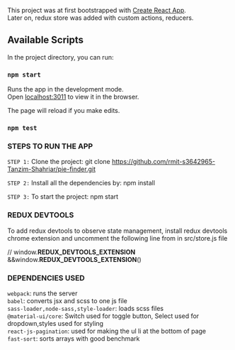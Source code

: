 This project was at first bootstrapped with [Create React App](https://github.com/facebook/create-react-app).<br>
Later on, redux store was added with custom actions, reducers.

## Available Scripts

In the project directory, you can run:

### `npm start`

Runs the app in the development mode.<br>
Open [localhost:3011](http://localhost:3011) to view it in the browser.

The page will reload if you make edits.<br>


### `npm test`



### STEPS TO RUN THE APP
`STEP 1:`
Clone the project:
git clone https://github.com/rmit-s3642965-Tanzim-Shahriar/pie-finder.git

`STEP 2:`
Install all the dependencies by:
npm install

`STEP 3:`
To start the project:
npm start

### REDUX DEVTOOLS
To add redux devtools to observe state management, install redux devtools chrome extension and uncomment the following line from in src/store.js file

// window.__REDUX_DEVTOOLS_EXTENSION__ &&window.__REDUX_DEVTOOLS_EXTENSION__()




### DEPENDENCIES USED

`webpack`: runs the server<br>
`babel`: converts jsx and scss to one js file<br>
`sass-loader,node-sass,style-loader`: loads scss files <br>
`@material-ui/core`: Switch used for toggle button, Select used for dropdown,styles used for styling<br>
`react-js-pagination`: used for making the ul li at the bottom of page<br>
`fast-sort`: sorts arrays with good benchmark<br>
